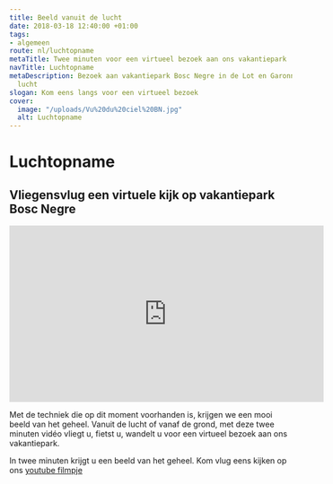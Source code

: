 ```yaml
---
title: Beeld vanuit de lucht
date: 2018-03-18 12:40:00 +01:00
tags:
- algemeen
route: nl/luchtopname
metaTitle: Twee minuten voor een virtueel bezoek aan ons vakantiepark
navTitle: Luchtopname
metaDescription: Bezoek aan vakantiepark Bosc Negre in de Lot en Garonne vanuit de
  lucht
slogan: Kom eens langs voor een virtueel bezoek
cover:
  image: "/uploads/Vu%20du%20ciel%20BN.jpg"
  alt: Luchtopname
---
```


# Luchtopname

## Vliegensvlug een virtuele kijk op vakantiepark Bosc Negre

<iframe width="560" height="315" src="https://www.youtube.com/embed/LtHxKqg2_mo" frameborder="0" allow="autoplay; encrypted-media" allowfullscreen></iframe>


Met de techniek die op dit moment voorhanden is, krijgen we een mooi beeld van het geheel. Vanuit de lucht of vanaf de grond, met deze twee minuten vidéo vliegt u, fietst u, wandelt u voor een virtueel bezoek aan ons vakantiepark.

In twee minuten krijgt u een beeld van het geheel. Kom vlug eens kijken op ons [youtube filmpje
](https://youtu.be/LtHxKqg2_mo)

